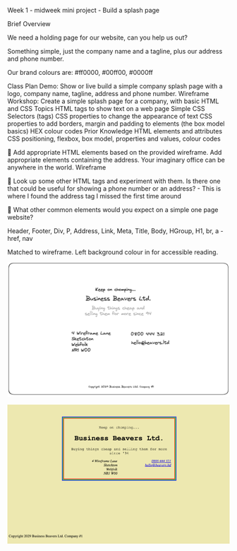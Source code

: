 Week 1 - midweek mini project - Build a splash page

Brief Overview

We need a holding page for our website, can you help us out?

Something simple, just the company name and a tagline, plus our address and phone number.

Our brand colours are: #ff0000, #00ff00, #0000ff

Class Plan
Demo: Show or live build a simple company splash page with a logo, company name, tagline, address and phone number. Wireframe
Workshop: Create a simple splash page for a company, with basic HTML and CSS
Topics
HTML tags to show text on a web page
Simple CSS Selectors (tags)
CSS properties to change the appearance of text
CSS properties to add borders, margin and padding to elements (the box model basics)
HEX colour codes
Prior Knowledge
HTML elements and attributes
CSS positioning, flexbox, box model, properties and values, colour codes

🎯 Add appropriate HTML elements based on the provided wireframe. Add appropriate elements containing the address. Your imaginary office can be anywhere in the world. Wireframe

🎯 Look up some other HTML tags and experiment with them. Is there one that could be useful for showing a phone number or an address?
    - This is where I found the address tag I missed the first time around

🏹 What other common elements would you expect on a simple one page website?

Header, Footer, Div, P, Address, Link, Meta, Title, Body, HGroup, H1, br, a - href, nav

Matched to wireframe. Left background colour in for accessible reading. 

![wireframe](./Wireframe.png)

![final](./Final.png)